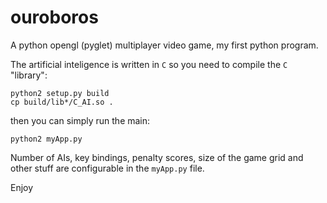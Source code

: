 ouroboros
=========

A python opengl (pyglet) multiplayer video game, my first python program.

The artificial inteligence is written in `C` so you need to compile the `C` "library":

```
python2 setup.py build
cp build/lib*/C_AI.so .
```
then you can simply run the main:

```
python2 myApp.py
```

Number of AIs, key bindings, penalty scores, size of the game grid and other stuff are configurable in the `myApp.py` file.

Enjoy



